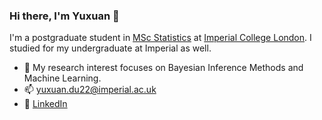 ### Hi there, I'm Yuxuan 👋

I'm a postgraduate student in [MSc Statistics](https://www.imperial.ac.uk/study/courses/postgraduate-taught/statistics/) at [Imperial College London](https://www.imperial.ac.uk/mathematics/). I studied for my undergraduate at Imperial as well.

- 🔭 My research interest focuses on Bayesian Inference Methods and Machine Learning. 
- 📫 yuxuan.du22@imperial.ac.uk
- 💼 [LinkedIn](www.linkedin.com/in/alice-yuxuan-du)

